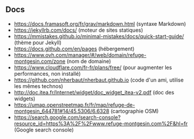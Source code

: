 ## Docs
 * https://docs.framasoft.org/fr/grav/markdown.html (syntaxe Markdown)
 * https://jekyllrb.com/docs/ (moteur de sites statiques)
 * https://mmistakes.github.io/minimal-mistakes/docs/quick-start-guide/ (thème pour Jekyll)
 * https://docs.github.com/en/pages (hébergement)
 * https://www.ovh.com/manager/#/web/domain/refuge-montgesin.com/zone (nom de domaine)
 * https://www.cloudflare.com/fr-fr/plans/free/ (pour augmenter les performances, non installé)
 * https://github.com/nherbaut/nherbaut.github.io (code d'un ami, utilise les mêmes technos)
 * http://doc.itea.fr/Internet/widget/doc_widget_itea-v2.pdf (doc des widgets)
 * https://umap.openstreetmap.fr/fr/map/refuge-de-montgesin_644781#14/45.5306/6.6328 (cartographie OSM)
 * https://search.google.com/search-console?resource_id=https%3A%2F%2Fwww.refuge-montgesin.com%2F&hl=fr (Google search console)

